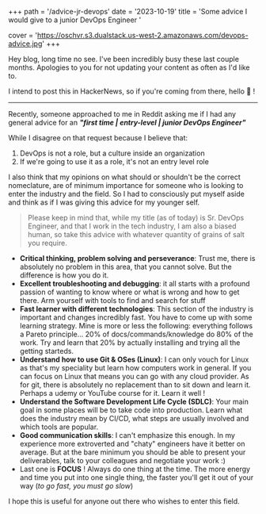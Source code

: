 +++
path =  '/advice-jr-devops'
date = '2023-10-19'
title =  'Some advice I would give to a junior DevOps Engineer '

cover = 'https://oschvr.s3.dualstack.us-west-2.amazonaws.com/devops-advice.jpg'
+++

Hey blog, long time no see. I've been incredibly busy these last couple months. Apologies to you for not updating your content as often as I'd like to.

I intend to post this in HackerNews, so if you're coming from there, hello 👋 !

---

Recently, someone approached to me in Reddit asking me if I had any general advice for an **_"first time | entry-level | junior DevOps Engineer"_**

While I disagree on that request because I believe that:

1. DevOps is not a role, but a culture inside an organization
2. If we're going to use it as a role, it's not an entry level role

I also think that my opinions on what should or shouldn't be the correct nomeclature, are of minimum importance for someone who is looking to enter the industry and the field. So I had to consciously put myself aside and think as if I was giving this advice for my younger self. 

> Please keep in mind that, while my title (as of today) is Sr. DevOps Engineer, and that I work in the tech industry, I am also a biased human, so take this advice with whatever quantity of grains of salt you require.

- **Critical thinking, problem solving and perseverance**: Trust me, there is absolutely no problem in this area, that you cannot solve. But the difference is how you do it.
- **Excellent troubleshooting and debugging**: it all starts with a profound passion of wanting to know where or what is wrong and how to get there. Arm yourself with tools to find and search for stuff
- **Fast learner with different technologies**: This section of the industry is important and changes incredibly fast. You have to come up with some learning strategy. Mine is more or less the following: everything follows a Pareto principle... 20% of docs/commands/knowledge do 80% of the work. Try and learn that 20% by actually installing and trying all the getting starteds.
- **Understand how to use Git & OSes (Linux)**: I can only vouch for Linux as that's my speciality but learn how computers work in general. If you can focus on Linux that means you can go with any cloud provider. As for git, there is absolutely no replacement than to sit down and learn it. Perhaps a udemy or YouTube course for it. Learn it well ! 
- **Understand the Software Development Life Cycle (SDLC)**: Your main goal in some places will be to take code into production. Learn what does the industry mean by CI/CD, what steps are usually involved and which tools are popular.
- **Good communication skills**: I can't emphasize this enough. In my experience more extroverted and "chaty" engineers have it better on average. But at the bare minimum you should be able to present your deliverables, talk to your colleagues and negotiate your work :)
- Last one is **FOCUS** ! Always do one thing at the time. The more energy and time you put into one single thing, the faster you'll get it out of your way (_to go fast, you must go slow_)

I hope this is useful for anyone out there who wishes to enter this field. 

